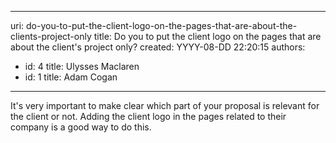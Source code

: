 

---
uri: do-you-to-put-the-client-logo-on-the-pages-that-are-about-the-clients-project-only
title: Do you to put the client logo on the pages that are about the client's project only?
created: YYYY-08-DD 22:20:15
authors:
  - id: 4
    title: Ulysses Maclaren
  - id: 1
    title: Adam Cogan
---




<span class='intro'> <p class="ssw15-rteElement-P">It's very important to make clear which part of your proposal is relevant for the client or not. Adding the client logo in the pages related to their company is a good way to do this.​<br></p> </span>




